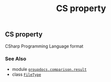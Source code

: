 ﻿---
title: CS property
second_title: GroupDocs.Comparison for Python via .NET API References
description: 
type: docs
url: /python-net/groupdocs.comparison.result/filetype/cs/
is_root: false
weight: 240
---

## CS property


CSharp Programming Language format

### See Also
* module [`groupdocs.comparison.result`](../../)
* class [`FileType`](/comparison/python-net/groupdocs.comparison.result/filetype)
